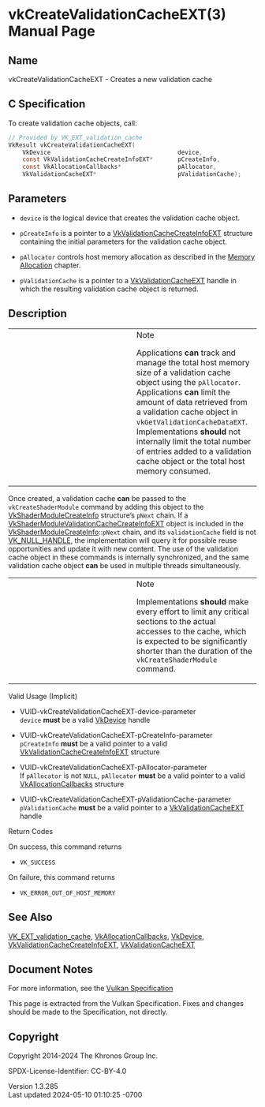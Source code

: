 # vkCreateValidationCacheEXT(3) Manual Page

## Name

vkCreateValidationCacheEXT - Creates a new validation cache



## <a href="#_c_specification" class="anchor"></a>C Specification

To create validation cache objects, call:

``` c
// Provided by VK_EXT_validation_cache
VkResult vkCreateValidationCacheEXT(
    VkDevice                                    device,
    const VkValidationCacheCreateInfoEXT*       pCreateInfo,
    const VkAllocationCallbacks*                pAllocator,
    VkValidationCacheEXT*                       pValidationCache);
```

## <a href="#_parameters" class="anchor"></a>Parameters

- `device` is the logical device that creates the validation cache
  object.

- `pCreateInfo` is a pointer to a
  [VkValidationCacheCreateInfoEXT](https://registry.khronos.org/vulkan/specs/1.3-extensions/man/html/VkValidationCacheCreateInfoEXT.html)
  structure containing the initial parameters for the validation cache
  object.

- `pAllocator` controls host memory allocation as described in the <a
  href="https://registry.khronos.org/vulkan/specs/1.3-extensions/html/vkspec.html#memory-allocation"
  target="_blank" rel="noopener">Memory Allocation</a> chapter.

- `pValidationCache` is a pointer to a
  [VkValidationCacheEXT](https://registry.khronos.org/vulkan/specs/1.3-extensions/man/html/VkValidationCacheEXT.html) handle in which the
  resulting validation cache object is returned.

## <a href="#_description" class="anchor"></a>Description

<table>
<colgroup>
<col style="width: 50%" />
<col style="width: 50%" />
</colgroup>
<tbody>
<tr class="odd">
<td class="icon"><em></em></td>
<td class="content">Note
<p>Applications <strong>can</strong> track and manage the total host
memory size of a validation cache object using the
<code>pAllocator</code>. Applications <strong>can</strong> limit the
amount of data retrieved from a validation cache object in
<code>vkGetValidationCacheDataEXT</code>. Implementations
<strong>should</strong> not internally limit the total number of entries
added to a validation cache object or the total host memory
consumed.</p></td>
</tr>
</tbody>
</table>

Once created, a validation cache **can** be passed to the
`vkCreateShaderModule` command by adding this object to the
[VkShaderModuleCreateInfo](https://registry.khronos.org/vulkan/specs/1.3-extensions/man/html/VkShaderModuleCreateInfo.html) structure’s
`pNext` chain. If a
[VkShaderModuleValidationCacheCreateInfoEXT](https://registry.khronos.org/vulkan/specs/1.3-extensions/man/html/VkShaderModuleValidationCacheCreateInfoEXT.html)
object is included in the
[VkShaderModuleCreateInfo](https://registry.khronos.org/vulkan/specs/1.3-extensions/man/html/VkShaderModuleCreateInfo.html)::`pNext`
chain, and its `validationCache` field is not
[VK_NULL_HANDLE](https://registry.khronos.org/vulkan/specs/1.3-extensions/man/html/VK_NULL_HANDLE.html), the implementation will query it
for possible reuse opportunities and update it with new content. The use
of the validation cache object in these commands is internally
synchronized, and the same validation cache object **can** be used in
multiple threads simultaneously.

<table>
<colgroup>
<col style="width: 50%" />
<col style="width: 50%" />
</colgroup>
<tbody>
<tr class="odd">
<td class="icon"><em></em></td>
<td class="content">Note
<p>Implementations <strong>should</strong> make every effort to limit
any critical sections to the actual accesses to the cache, which is
expected to be significantly shorter than the duration of the
<code>vkCreateShaderModule</code> command.</p></td>
</tr>
</tbody>
</table>

Valid Usage (Implicit)

- <a href="#VUID-vkCreateValidationCacheEXT-device-parameter"
  id="VUID-vkCreateValidationCacheEXT-device-parameter"></a>
  VUID-vkCreateValidationCacheEXT-device-parameter  
  `device` **must** be a valid [VkDevice](https://registry.khronos.org/vulkan/specs/1.3-extensions/man/html/VkDevice.html) handle

- <a href="#VUID-vkCreateValidationCacheEXT-pCreateInfo-parameter"
  id="VUID-vkCreateValidationCacheEXT-pCreateInfo-parameter"></a>
  VUID-vkCreateValidationCacheEXT-pCreateInfo-parameter  
  `pCreateInfo` **must** be a valid pointer to a valid
  [VkValidationCacheCreateInfoEXT](https://registry.khronos.org/vulkan/specs/1.3-extensions/man/html/VkValidationCacheCreateInfoEXT.html)
  structure

- <a href="#VUID-vkCreateValidationCacheEXT-pAllocator-parameter"
  id="VUID-vkCreateValidationCacheEXT-pAllocator-parameter"></a>
  VUID-vkCreateValidationCacheEXT-pAllocator-parameter  
  If `pAllocator` is not `NULL`, `pAllocator` **must** be a valid
  pointer to a valid [VkAllocationCallbacks](https://registry.khronos.org/vulkan/specs/1.3-extensions/man/html/VkAllocationCallbacks.html)
  structure

- <a href="#VUID-vkCreateValidationCacheEXT-pValidationCache-parameter"
  id="VUID-vkCreateValidationCacheEXT-pValidationCache-parameter"></a>
  VUID-vkCreateValidationCacheEXT-pValidationCache-parameter  
  `pValidationCache` **must** be a valid pointer to a
  [VkValidationCacheEXT](https://registry.khronos.org/vulkan/specs/1.3-extensions/man/html/VkValidationCacheEXT.html) handle

Return Codes

On success, this command returns  
- `VK_SUCCESS`

On failure, this command returns  
- `VK_ERROR_OUT_OF_HOST_MEMORY`

## <a href="#_see_also" class="anchor"></a>See Also

[VK_EXT_validation_cache](https://registry.khronos.org/vulkan/specs/1.3-extensions/man/html/VK_EXT_validation_cache.html),
[VkAllocationCallbacks](https://registry.khronos.org/vulkan/specs/1.3-extensions/man/html/VkAllocationCallbacks.html),
[VkDevice](https://registry.khronos.org/vulkan/specs/1.3-extensions/man/html/VkDevice.html),
[VkValidationCacheCreateInfoEXT](https://registry.khronos.org/vulkan/specs/1.3-extensions/man/html/VkValidationCacheCreateInfoEXT.html),
[VkValidationCacheEXT](https://registry.khronos.org/vulkan/specs/1.3-extensions/man/html/VkValidationCacheEXT.html)

## <a href="#_document_notes" class="anchor"></a>Document Notes

For more information, see the <a
href="https://registry.khronos.org/vulkan/specs/1.3-extensions/html/vkspec.html#vkCreateValidationCacheEXT"
target="_blank" rel="noopener">Vulkan Specification</a>

This page is extracted from the Vulkan Specification. Fixes and changes
should be made to the Specification, not directly.

## <a href="#_copyright" class="anchor"></a>Copyright

Copyright 2014-2024 The Khronos Group Inc.

SPDX-License-Identifier: CC-BY-4.0

Version 1.3.285  
Last updated 2024-05-10 01:10:25 -0700
